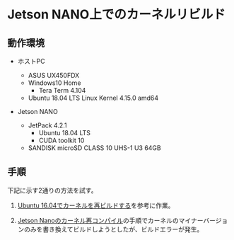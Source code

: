 # Jetson NANO上でのカーネルリビルド

## 動作環境

- ホストPC
  - ASUS UX450FDX
  - Windows10 Home
    - Tera Term 4.104
  - Ubuntu 18.04 LTS Linux Kernel 4.15.0 amd64

- Jetson NANO
  - JetPack 4.2.1
    - Ubuntu 18.04 LTS
    - CUDA toolkit 10
  - SANDISK microSD CLASS 10 UHS-1 U3 64GB

## 手順

下記に示す2通りの方法を試す。

1. [Ubuntu 16.04でカーネルを再ビルドする](https://www.hiroom2.com/2016/05/18/ubuntu-16-04%E3%81%A7%E3%82%AB%E3%83%BC%E3%83%8D%E3%83%AB%E3%82%92%E5%86%8D%E3%83%93%E3%83%AB%E3%83%89%E3%81%99%E3%82%8B/)を参考に作業。

2. [Jetson Nanoのカーネル再コンパイル](https://qiita.com/yamamo-to/items/6fc622df7b5cce3eccfb)の手順でカーネルのマイナーバージョンのみを書き換えてビルドしようとしたが、ビルドエラーが発生。
